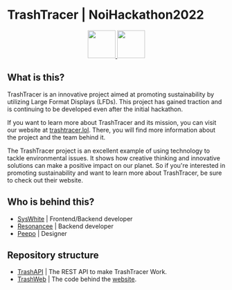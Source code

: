 # TrashTracer | NoiHackathon2022
<div align="center">
<a href="https://trashtracer.lol" target="_blank">
<img src="https://i.imgur.com/MI1zmmS.png" height="64">
</a>
<a href="https://hackathon.bz.it/project/trashtracer" target="_blank">
<img src="https://imgur.com/9bY5IYG.png" height="64">
</a>
</div>

## What is this?
TrashTracer is an innovative project aimed at promoting sustainability by utilizing Large Format Displays (LFDs). This project has gained traction and is continuing to be developed even after the initial hackathon.

If you want to learn more about TrashTracer and its mission, you can visit our website at [trashtracer.lol](https://trashtracer.lol/). There, you will find more information about the project and the team behind it.

The TrashTracer project is an excellent example of using technology to tackle environmental issues. It shows how creative thinking and innovative solutions can make a positive impact on our planet. So if you're interested in promoting sustainability and want to learn more about TrashTracer, be sure to check out their website.

## Who is behind this?
- [SysWhite](https://github.com/SysWhiteDev) | Frontend/Backend developer
- [Resonancee](https://github.com/resonanceee) | Backend developer
- [Peepo]() | Designer

## Repository structure

- [TrashAPI](https://github.com/SysWhiteDev/TrashAPI) | The REST API to make TrashTracer Work.
- [TrashWeb](https://github.com/SysWhiteDev/TrashWeb) | The code behind the [website](https://trashtracer.lol/).
